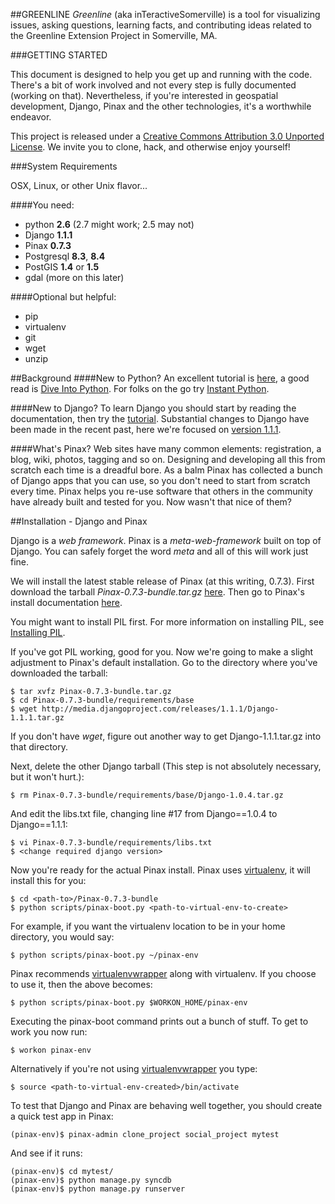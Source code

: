 ##GREENLINE
_Greenline_ (aka inTeractiveSomerville) is a tool for visualizing issues, asking questions, learning facts, and contributing ideas related to the Greenline Extension Project in Somerville, MA.

###GETTING STARTED

This document is designed to help you get up and running with the code. There's a bit of work involved and not every step is fully documented (working on that). Nevertheless, if you're interested in geospatial development, Django, Pinax and the other technologies, it's a worthwhile endeavor.

This project is released under a [Creative Commons Attribution 3.0 Unported License](http://creativecommons.org/licenses/by/3.0/). We invite you to clone, hack, and otherwise enjoy yourself!

###System Requirements

OSX, Linux, or other Unix flavor...

####You need:

 * python **2.6** (2.7 might work; 2.5 may not)
 * Django **1.1.1**
 * Pinax **0.7.3**
 * Postgresql **8.3**, **8.4**
 * PostGIS **1.4** or **1.5**
 * gdal (more on this later)

####Optional but helpful:
 * pip
 * virtualenv
 * git
 * wget
 * unzip

##Background
####New to Python?
An excellent tutorial is [here](http://docs.python.org/tutorial/), a good read is [Dive Into Python](http://diveintopython.org/). For folks on the go try [Instant Python](http://hetland.org/writing/instant-python.html).

####New to Django?
To learn Django you should start by reading the documentation, then try the [tutorial](http://docs.djangoproject.com/en/dev/intro/tutorial01).   Substantial changes to Django have been made in the recent past, here we're focused on [version 1.1.1](http://docs.djangoproject.com/en/1.1/). 

####What's Pinax?
Web sites have many common elements: registration, a blog, wiki, photos, tagging and so on. Designing and developing all this from scratch each time is a dreadful bore. As a balm Pinax has collected a bunch of Django apps that you can use, so you don't need to start from scratch every time. Pinax helps you re-use software that others in the community have already built and tested for you. Now wasn't that nice of them?
 
##Installation - Django and Pinax

Django is a _web framework_. Pinax is a _meta-web-framework_ built on top of Django. You can safely forget the word _meta_ and all of this will work just fine.

We will install the latest stable release of Pinax (at this writing, 0.7.3). First download the tarball _Pinax-0.7.3-bundle.tar.gz_ [here](http://pinaxproject.com/downloads/). Then go to Pinax's install documentation [here](http://pinaxproject.com/docs/0.7/install/).

You might want to install PIL first. For more information on installing PIL, see [Installing PIL](http://pinaxproject.com/docs/0.7/pil/#ref-pil).

If you've got PIL working, good for you. Now we're going to make a slight adjustment to Pinax's default installation. Go to the directory where you've downloaded the tarball:

    $ tar xvfz Pinax-0.7.3-bundle.tar.gz    
    $ cd Pinax-0.7.3-bundle/requirements/base
    $ wget http://media.djangoproject.com/releases/1.1.1/Django-1.1.1.tar.gz

If you don't have _wget_, figure out another way to get Django-1.1.1.tar.gz into that directory.

Next, delete the other Django tarball (This step is not absolutely necessary, but it won't hurt.):

    $ rm Pinax-0.7.3-bundle/requirements/base/Django-1.0.4.tar.gz

And edit the libs.txt file, changing line #17 from Django==1.0.4 to Django==1.1.1:

    $ vi Pinax-0.7.3-bundle/requirements/libs.txt
    $ <change required django version>  

Now you're ready for the actual Pinax install. Pinax uses [virtualenv](http://pypi.python.org/pypi/virtualenv), it will install this for you:

    $ cd <path-to>/Pinax-0.7.3-bundle   
    $ python scripts/pinax-boot.py <path-to-virtual-env-to-create>

For example, if you want the virtualenv location to be in your home directory, you would say:

    $ python scripts/pinax-boot.py ~/pinax-env
    
Pinax recommends [virtualenvwrapper](http://www.doughellmann.com/projects/virtualenvwrapper/) along with virtualenv. If you choose to use it, then the above becomes:

    $ python scripts/pinax-boot.py $WORKON_HOME/pinax-env   

Executing the pinax-boot command prints out a bunch of stuff. To get to work you now run:

    $ workon pinax-env 
    
Alternatively if you're not using [virtualenvwrapper](http://www.doughellmann.com/projects/virtualenvwrapper/) you type:

    $ source <path-to-virtual-env-created>/bin/activate 
    
To test that Django and Pinax are behaving well together, you should create a quick test app in Pinax:

    (pinax-env)$ pinax-admin clone_project social_project mytest  
    
And see if it runs:

    (pinax-env)$ cd mytest/ 
    (pinax-env)$ python manage.py syncdb    
    (pinax-env)$ python manage.py runserver 